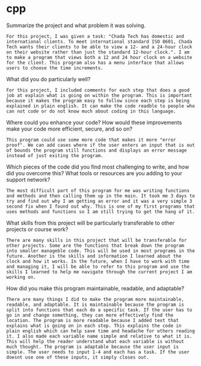 # cpp

Summarize the project and what problem it was solving.

    For this project, I was given a task: "Chada Tech has domestic and international clients. To meet international standard ISO 8601, Chada Tech wants their clients to be able to view a 12- and a 24-hour clock on their website rather than just the standard 12-hour clock.". I am to make a program that views both a 12 and 24 hour clock on a website for the client. This program also has a menu interface that allows users to choose the time increments. 

What did you do particularly well?

    For this project, I included comments for each step that does a good job at explain what is going on within the program. This is important because it makes the program easy to follow since each step is being explained in plain english. It can make the code readble to people who can not code or do not know much about coding in this language. 

Where could you enhance your code? How would these improvements make your code more efficient, secure, and so on?

    This program could use some more code that makes it more "error proof". We can add cases where if the user enters an input that is out of bounds the program still functions and displays an error message instead of just exiting the program. 
    
Which pieces of the code did you find most challenging to write, and how did you overcome this? What tools or resources are you adding to your support network?

    The most difficult part of this program for me was writing functions and methods and then calling them up in the main. It took me 3 days to try and find out why I am getting an error and it was a very simple 3 second fix when I found out why. This is one of my first programs that uses methods and functions so I am still trying to get the hang of it. 
    
What skills from this project will be particularly transferable to other projects or course work?

    There are many skills in this project that will be transferable for other projects. Some are the functions that break down the program into smaller manageble code. This will be used in most programs in the future. Another is the skills and information I learned about the clock and how it works. In the future, when I have to work with time and managing it, I will be able to refer to this program and use the skills I learned to help me navigate through the current project I am working on. 
    
How did you make this program maintainable, readable, and adaptable?

    There are many things I did to make the program more maintainable, readable, and adaptable. It is maintainable because the program is split into functions that each do a specific task. If the user has to go in and change something, they can more effectively find the location. The program is more readable because I added text that explains what is going on in each step. This explains the code in plain english which can help save time and headache for others reading it. I also made each variable name simple and relative to what it is. This will help the reader understand what each variable is without much thought. The program is adaptable because the user input is simple. The user needs to input 1-4 and each has a task. If the user doesnt use one of these inputs, it simply closes out.  
